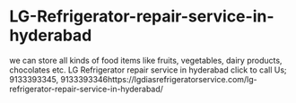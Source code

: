 # LG-Refrigerator-repair-service-in-hyderabad
we can store all kinds of food items like fruits, vegetables, dairy products, chocolates etc. LG Refrigerator repair service in hyderabad click to call Us; 9133393345, 9133393346https://lgdiasrefrigeratorservice.com/lg-refrigerator-repair-service-in-hyderabad/   
